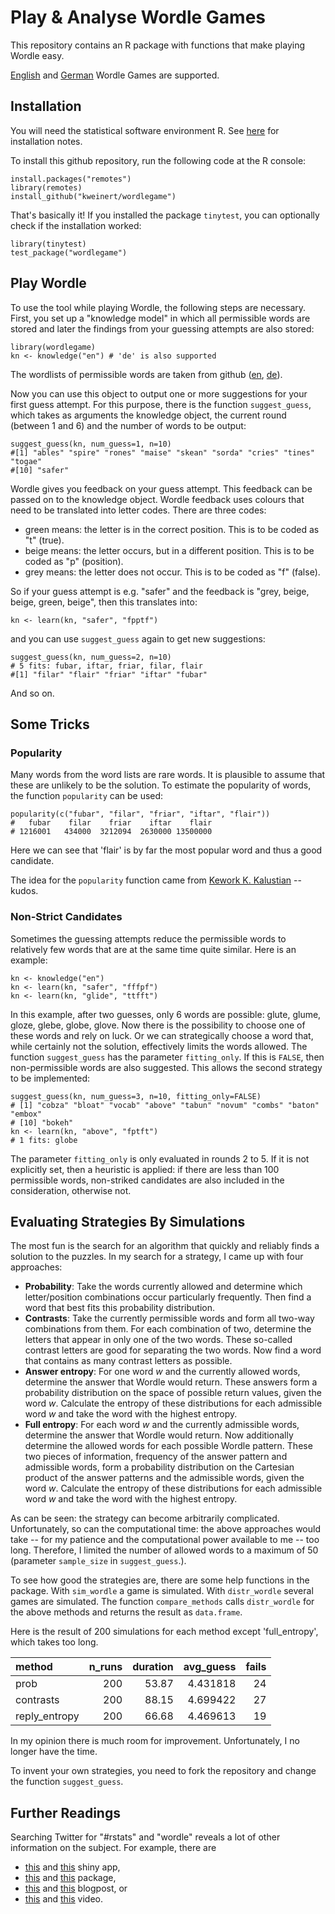 # Play & Analyse Wordle Games

This repository contains an R package with functions that make playing Wordle easy.

[English](https://www.nytimes.com/games/wordle/index.html) and [German](https://wordle.at/) Wordle Games are supported.

## Installation

You will need the statistical software environment R. See [here](https://www.r-project.org/) for installation notes. 

To install this github repository, run the following code at the R console:

```
install.packages("remotes")
library(remotes)
install_github("kweinert/wordlegame")
```

That's basically it! If you installed the package `tinytest`, you can optionally check if the installation worked:

```
library(tinytest)
test_package("wordlegame")
```

## Play Wordle

To use the tool while playing Wordle, the following steps are necessary. First, you set up a "knowledge model" in which all permissible words are stored and later the findings from your guessing attempts are also stored:

```
library(wordlegame)
kn <- knowledge("en") # 'de' is also supported
```

The wordlists of permissible words are taken from github ([en](https://raw.githubusercontent.com/tabatkins/wordle-list/main/words), [de](https://raw.githubusercontent.com/SchulzKilian/GermanWordle/main/germandict.txt)).

Now you can use this object to output one or more suggestions for your first guess attempt. For this purpose, there is the function `suggest_guess`, which takes as arguments the knowledge object, the current round (between 1 and 6) and the number of words to be output:

```
suggest_guess(kn, num_guess=1, n=10)
#[1] "ables" "spire" "rones" "maise" "skean" "sorda" "cries" "tines" "togae"
#[10] "safer"
```

Wordle gives you feedback on your guess attempt. This feedback can be passed on to the knowledge object. Wordle feedback uses colours that need to be translated into letter codes. There are three codes:

- green means: the letter is in the correct position. This is to be coded as "t" (true).
- beige means: the letter occurs, but in a different position. This is to be coded as "p" (position).
- grey means: the letter does not occur. This is to be coded as "f" (false).
	
So if your guess attempt is e.g. "safer" and the feedback is "grey, beige, beige, green, beige", then this translates into:

```
kn <- learn(kn, "safer", "fpptf")
```

and you can use `suggest_guess` again to get new suggestions:

```
suggest_guess(kn, num_guess=2, n=10)
# 5 fits: fubar, iftar, friar, filar, flair
#[1] "filar" "flair" "friar" "iftar" "fubar"
```

And so on.

## Some Tricks

### Popularity

Many words from the word lists are rare words. It is plausible to assume that these are unlikely to be the solution. To estimate the popularity of words, the function `popularity` can be used:

```
popularity(c("fubar", "filar", "friar", "iftar", "flair"))
#   fubar    filar    friar    iftar    flair 
# 1216001   434000  3212094  2630000 13500000 
```

Here we can see that 'flair' is by far the most popular word and thus a good candidate.

The idea for the `popularity` function came from [Kework K. Kalustian](https://github.com/KewKalustian/wordle_cracker/blob/master/script.R) -- kudos.

### Non-Strict Candidates

Sometimes the guessing attempts reduce the permissible words to relatively few words that are at the same time quite similar. Here is an example:

```
kn <- knowledge("en")
kn <- learn(kn, "safer", "fffpf")
kn <- learn(kn, "glide", "ttfft")
```

In this example, after two guesses, only 6 words are possible: glute, glume, gloze, 
glebe, globe, glove. Now there is the possibility to choose one of these words and rely on luck. Or we can strategically choose a word that, while certainly not the solution, effectively limits the words allowed. The function `suggest_guess` has the parameter `fitting_only`. If this is `FALSE`, then non-permissible words are also suggested. This allows the second strategy to be implemented:

```
suggest_guess(kn, num_guess=3, n=10, fitting_only=FALSE)
# [1] "cobza" "bloat" "vocab" "above" "tabun" "novum" "combs" "baton" "embox"
# [10] "bokeh"
kn <- learn(kn, "above", "fptft")
# 1 fits: globe
```

The parameter `fitting_only` is only evaluated in rounds 2 to 5. If it is not explicitly set, then a heuristic is applied: if there are less than 100 permissible words, non-striked candidates are also included in the consideration, otherwise not.

## Evaluating Strategies By Simulations

The most fun is the search for an algorithm that quickly and reliably finds a solution to the puzzles. In my search for a strategy, I came up with four approaches:

- **Probability**: Take the words currently allowed and determine which letter/position combinations occur particularly frequently. Then find a word that best fits this probability distribution.
- **Contrasts**: Take the currently permissible words and form all two-way combinations from them. For each combination of two, determine the letters that appear in only one of the two words. These so-called contrast letters are good for separating the two words. Now find a word that contains as many contrast letters as possible.
- **Answer entropy**: For one word *w* and the currently allowed words, determine the answer that Wordle would return. These answers form a probability distribution on the space of possible return values, given the word *w*. Calculate the entropy of these distributions for each admissible word *w* and take the word with the highest entropy.
- **Full entropy**: For each word *w* and the currently admissible words, determine the answer that Wordle would return. Now additionally determine the allowed words for each possible Wordle pattern. These two pieces of information, frequency of the answer pattern and admissible words, form a probability distribution on the Cartesian product of the answer patterns and the admissible words, given the word *w*. Calculate the entropy of these distributions for each admissible word *w* and take the word with the highest entropy.

As can be seen: the strategy can become arbitrarily complicated. Unfortunately, so can the computational time: the above approaches would take -- for my patience and the computational power available to me -- too long. Therefore, I limited the number of allowed words to a maximum of 50 (parameter `sample_size` in `suggest_guess`.). 

To see how good the strategies are, there are some help functions in the package. With `sim_wordle` a game is simulated. With `distr_wordle` several games are simulated. The function `compare_methods` calls `distr_wordle` for the above methods and returns the result as `data.frame`.

Here is the result of 200 simulations for each method except 'full_entropy', which takes too long.

|method        | n_runs| duration| avg_guess| fails|
|:-------------|------:|--------:|---------:|-----:|
|prob          |    200|    53.87|  4.431818|    24|
|contrasts     |    200|    88.15|  4.699422|    27|
|reply_entropy |    200|    66.68|  4.469613|    19|

In my opinion there is much room for improvement. Unfortunately, I no longer have the time.

To invent your own strategies, you need to fork the repository and change the function `suggest_guess`.

## Further Readings

Searching Twitter for "#rstats" and "wordle" reveals a lot of other information on the subject.
For example, there are 
- [this](https://olyerickson.shinyapps.io/wordler/
) and [this](https://mohang.shinyapps.io/wordle/
) shiny app, 
- [this](https://github.com/DavidASmith/wordler) and [this](https://github.com/coolbutuseless/wordle) package,
- [this](https://github.com/alicetprojects/wordle_tool) and
[this](https://blog.ephorie.de/wordle-solve-wordle-with-r#more-5706) blogpost, or
- [this](https://www.youtube.com/watch?v=YEoCBnQwdzM) and [this](https://www.youtube.com/watch?v=v68zYyaEmEA) video.

